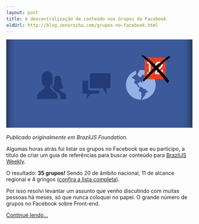 ```yaml
---
layout: post
title: A descentralização de conteúdo nos Grupos do Facebook
oldUrl: http://blog.zenorocha.com/grupos-no-facebook.html
---
```


![](/assets/img/posts/grupos-facebook.jpg)

*Publicado originalmente em BrazilJS Foundation.*

Algumas horas atrás fui listar os grupos no Facebook que eu participo, a título de criar um guia de referências para buscar conteúdo para [BrazilJS Weekly](http://braziljs.org/weekly).

O resultado: **35 grupos!** Sendo 20 de âmbito nacional, 11 de alcance regional e 4 gringos ([confira a lista completa](https://gist.github.com/3860568)).

Por isso resolvi levantar um assunto que venho discutindo com muitas pessoas há meses, só que nunca coloquei no papel. O grande número de grupos no Facebook sobre Front-end.

[Continue lendo&#8230;](http://braziljs.org/a-descentralizacao-de-conteudo-nos-grupos-do-facebook/)